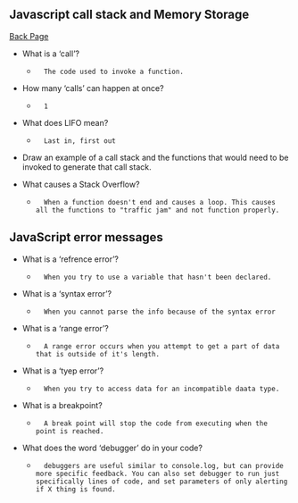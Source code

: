 ## Javascript call stack and Memory Storage

[Back Page](301-notes.md)


- What is a ‘call’?
    *       The code used to invoke a function.
- How many ‘calls’ can happen at once?
    *       1
- What does LIFO mean?
    *       Last in, first out
- Draw an example of a call stack and the functions that would need to be invoked to generate that call stack.

- What causes a Stack Overflow?
    *       When a function doesn't end and causes a loop. This causes all the functions to "traffic jam" and not function properly.


## JavaScript error messages

- What is a ‘refrence error’?
    *       When you try to use a variable that hasn't been declared.
- What is a ‘syntax error’?
    *       When you cannot parse the info because of the syntax error
- What is a ‘range error’?
    *       A range error occurs when you attempt to get a part of data that is outside of it's length.
- What is a ‘tyep error’?
    *       When you try to access data for an incompatible daata type.
- What is a breakpoint?
    *       A break point will stop the code from executing when the point is reached.
- What does the word ‘debugger’ do in your code?
    *       debuggers are useful similar to console.log, but can provide more specific feedback. You can also set debugger to run just specifically lines of code, and set parameters of only alerting if X thing is found.